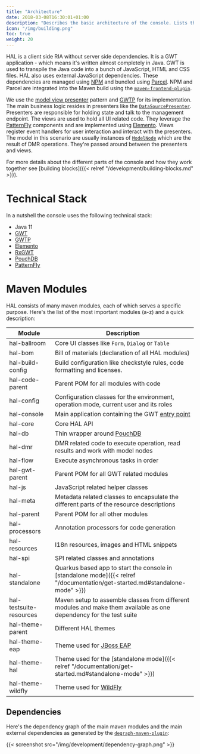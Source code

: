 ```yaml
---
title: "Architecture"
date: 2018-03-08T16:30:01+01:00
description: "Describes the basic architecture of the console. Lists the used frameworks and libraries and gives background information about the choices made."
icon: "/img/building.png"
toc: true
weight: 20
---
```

HAL is a client side RIA without server side dependencies. It is a GWT application - which means it's written almost completely in Java. GWT is used to transpile the Java code into a bunch of JavaScript, HTML and CSS files. HAL also uses external JavaScript dependencies. These dependencies are managed using [NPM](https://npmjs.org/) and bundled using [Parcel](https://parceljs.org/). NPM and Parcel are integrated into the Maven build using the [`maven-frontend-plugin`](https://github.com/eirslett/frontend-maven-plugin). 

We use the [model view presenter](https://en.wikipedia.org/wiki/Model%E2%80%93view%E2%80%93presenter) pattern and [GWTP](https://dev.arcbees.com/gwtp/) for its implementation. The main business logic resides in presenters like the [`DataSourcePresenter`](https://github.com/hal/console/blob/main/app/src/main/java/org/jboss/hal/client/configuration/subsystem/datasource/DataSourcePresenter.java). Presenters are responsible for holding state and talk to the management endpoint. The views are used to hold all UI related code. They leverage the [PatternFly](https://www.patternfly.org/) components and are implemented using [Elemento](https://github.com/hal/elemento). Views register event handlers for user interaction and interact with the presenters. The model in this scenario are usually instances of [`ModelNode`](https://github.com/hal/console/blob/main/dmr/src/main/java/org/jboss/hal/dmr/ModelNode.java) which are the result of DMR operations. They're passed around between the presenters and views.

For more details about the different parts of the console and how they work together see [building blocks]({{< relref "/development/building-blocks.md" >}}).

# Technical Stack

In a nutshell the console uses the following technical stack:

- Java 11
- [GWT](http://www.gwtproject.org/) 
- [GWTP](https://dev.arcbees.com/gwtp/)
- [Elemento](https://github.com/hal/elemento)
- [RxGWT](https://github.com/intendia-oss/rxgwt)
- [PouchDB](https://pouchdb.com/)
- [PatternFly](https://www.patternfly.org/)

# Maven Modules

HAL consists of many maven modules, each of which serves a specific purpose. Here's the list of the most important modules (a-z) and a quick description:

| Module                  | Description                                                                                                                      |
|-------------------------|----------------------------------------------------------------------------------------------------------------------------------|
| hal-ballroom            | Core UI classes like `Form`, `Dialog` or `Table`                                                                                 |
| hal-bom                 | Bill of materials (declaration of all HAL modules)                                                                               |
| hal-build-config        | Build configuration like checkstyle rules, code formatting and licenses.                                                         |
| hal-code-parent         | Parent POM for all modules with code                                                                                             | 
| hal-config              | Configuration classes for the environment, operation mode, current user and its roles                                            |
| hal-console             | Main application containing the GWT [entry point](http://www.gwtproject.org/doc/latest/DevGuideCodingBasicsClient.html#creating) |
| hal-core                | Core HAL API                                                                                                                     |
| hal-db                  | Thin wrapper around [PouchDB](https://pouchdb.com/)                                                                              |
| hal-dmr                 | DMR related code to execute operation, read results and work with model nodes                                                    |
| hal-flow                | Execute asynchronous tasks in order                                                                                              |
| hal-gwt-parent          | Parent POM for all GWT related modules                                                                                           |
| hal-js                  | JavaScript related helper classes                                                                                                |
| hal-meta                | Metadata related classes to encapsulate the different parts of the resource descriptions                                         |
| hal-parent              | Parent POM for all other modules                                                                                                 |
| hal-processors          | Annotation processors for code generation                                                                                        |
| hal-resources           | I18n resources, images and HTML snippets                                                                                         |
| hal-spi                 | SPI related classes and annotations                                                                                              |
| hal-standalone          | Quarkus based app to start the console in [standalone mode]({{< relref "/documentation/get-started.md#standalone-mode" >}})      |
| hal-testsuite-resources | Maven setup to assemble classes from different modules and make them available as one dependency for the test suite              |
| hal-theme-parent        | Different HAL themes                                                                                                             |
| hal-theme-eap           | Theme used for [JBoss EAP](https://developers.redhat.com/products/eap/overview/)                                                 |
| hal-theme-hal           | Theme used for the [standalone mode]({{< relref "/documentation/get-started.md#standalone-mode" >}})                             |
| hal-theme-wildfly       | Theme used for [WildFly](https://wildfly.org/)                                                                                   |

    
## Dependencies

Here's the dependency graph of the main maven modules and the main external dependencies as generated by the [`degraph-maven-plugin`](https://github.com/ferstl/depgraph-maven-plugin): 

{{< screenshot src="/img/development/dependency-graph.png" >}} 
